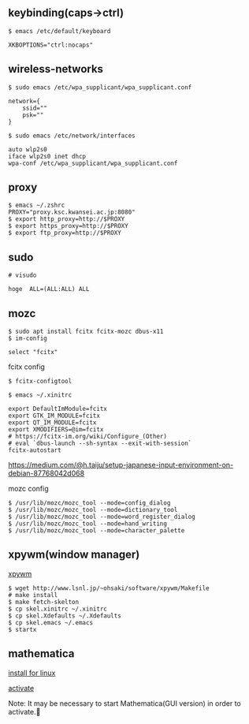 ## keybinding(caps→ctrl)
```
$ emacs /etc/default/keyboard

XKBOPTIONS="ctrl:nocaps"
```

## wireless-networks
```
$ sudo emacs /etc/wpa_supplicant/wpa_supplicant.conf
    
network={
    ssid=""
    psk=""
}

$ sudo emacs /etc/network/interfaces
    
auto wlp2s0
iface wlp2s0 inet dhcp
wpa-conf /etc/wpa_supplicant/wpa_supplicant.conf
```

## proxy
```
$ emacs ~/.zshrc
PROXY="proxy.ksc.kwansei.ac.jp:8080"
$ export http_proxy=http://$PROXY
$ export https_proxy=http://$PROXY
$ export ftp_proxy=http://$PROXY
```

## sudo
```
# visudo
    
hoge  ALL=(ALL:ALL) ALL
```


## mozc
```
$ sudo apt install fcitx fcitx-mozc dbus-x11
$ im-config

select "fcitx"
```
fcitx config
```
$ fcitx-configtool
```
```
$ emacs ~/.xinitrc

export DefaultImModule=fcitx
export GTK_IM_MODULE=fcitx
export QT_IM_MODULE=fcitx
export XMODIFIERS=@im=fcitx
# https://fcitx-im.org/wiki/Configure_(Other)
# eval `dbus-launch --sh-syntax --exit-with-session`
fcitx-autostart
```
https://medium.com/@h.taiju/setup-japanese-input-environment-on-debian-87768042d068

mozc config
```    
$ /usr/lib/mozc/mozc_tool --mode=config_dialog
$ /usr/lib/mozc/mozc_tool --mode=dictionary_tool
$ /usr/lib/mozc/mozc_tool --mode=word_register_dialog
$ /usr/lib/mozc/mozc_tool --mode=hand_writing
$ /usr/lib/mozc/mozc_tool --mode=character_palette
```

## xpywm(window manager)

[xpywm](http://www.lsnl.jp/~ohsaki/software/xpywm/)
```
$ wget http://www.lsnl.jp/~ohsaki/software/xpywm/Makefile
# make install
$ make fetch-skelton
$ cp skel.xinitrc ~/.xinitrc
$ cp skel.Xdefaults ~/.Xdefaults
$ cp skel.emacs ~/.emacs
$ startx
```

## mathematica

[install for linux](http://support.wolfram.com/kb/12453)
    
[activate](https://reference.wolfram.com/language/tutorial/ActivatingMathematica.html)

Note: It may be necessary to start Mathematica(GUI version) in order to activate.
